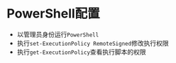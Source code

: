 # PowerShell配置

- 以管理员身份运行`PowerShell`
- 执行`set-ExecutionPolicy RemoteSigned`修改执行权限
- 执行`get-ExecutionPolicy`查看执行脚本的权限
